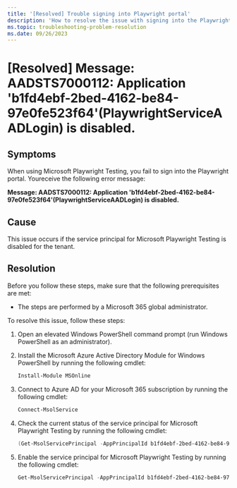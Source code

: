 ```yaml
---
title: '[Resolved] Trouble signing into Playwright portal'
description: 'How to resolve the issue with signing into the Playwright portal, which results in error message: AADSTS7000112.'
ms.topic: troubleshooting-problem-resolution
ms.date: 09/26/2023
---
```


# [Resolved] Message: AADSTS7000112: Application 'b1fd4ebf-2bed-4162-be84-97e0fe523f64'(PlaywrightServiceAADLogin) is disabled.

## Symptoms

When using Microsoft Playwright Testing, you fail to sign into the Playwright portal. Youreceive the following error message:

**Message: AADSTS7000112: Application 'b1fd4ebf-2bed-4162-be84-97e0fe523f64'(PlaywrightServiceAADLogin) is disabled.**

## Cause

This issue occurs if the service principal for Microsoft Playwright Testing is disabled for the tenant.

## Resolution

Before you follow these steps, make sure that the following prerequisites are met:

- The steps are performed by a Microsoft 365 global administrator.

To resolve this issue, follow these steps:

1. Open an elevated Windows PowerShell command prompt (run Windows PowerShell as an administrator).
 
1. Install the Microsoft Azure Active Directory Module for Windows PowerShell by running the following cmdlet:

    ```powershell
    Install-Module MSOnline
    ```

1. Connect to Azure AD for your Microsoft 365 subscription by running the following cmdlet:

    ```powershell
    Connect-MsolService
    ```

1. Check the current status of the service principal for Microsoft Playwright Testing by running the following cmdlet:

    ```powershell
    (Get-MsolServicePrincipal -AppPrincipalId b1fd4ebf-2bed-4162-be84-97e0fe523f64).accountenabled
    ```

2. Enable the service principal for Microsoft Playwright Testing by running the following cmdlet:

    ```powershell
    Get-MsolServicePrincipal -AppPrincipalId b1fd4ebf-2bed-4162-be84-97e0fe523f64 | Set-MsolServicePrincipal -AccountEnabled $true
    ```
